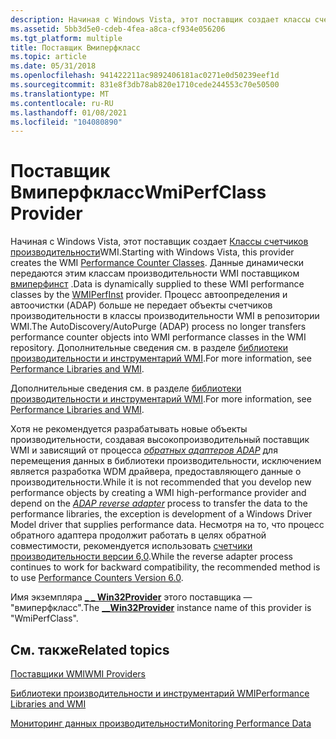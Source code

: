 ```yaml
---
description: Начиная с Windows Vista, этот поставщик создает классы счетчиков производительности WMI.
ms.assetid: 5bb3d5e0-cdeb-4fea-a8ca-cf934e056206
ms.tgt_platform: multiple
title: Поставщик Вмиперфкласс
ms.topic: article
ms.date: 05/31/2018
ms.openlocfilehash: 941422211ac9892406181ac0271e0d50239eef1d
ms.sourcegitcommit: 831e8f3db78ab820e1710cede244553c70e50500
ms.translationtype: MT
ms.contentlocale: ru-RU
ms.lasthandoff: 01/08/2021
ms.locfileid: "104080890"
---
```

# <a name="wmiperfclass-provider"></a><span data-ttu-id="07556-103">Поставщик Вмиперфкласс</span><span class="sxs-lookup"><span data-stu-id="07556-103">WmiPerfClass Provider</span></span>

<span data-ttu-id="07556-104">Начиная с Windows Vista, этот поставщик создает [Классы счетчиков производительности](/windows/desktop/CIMWin32Prov/performance-counter-classes)WMI.</span><span class="sxs-lookup"><span data-stu-id="07556-104">Starting with Windows Vista, this provider creates the WMI [Performance Counter Classes](/windows/desktop/CIMWin32Prov/performance-counter-classes).</span></span> <span data-ttu-id="07556-105">Данные динамически передаются этим классам производительности WMI поставщиком [вмиперфинст](wmiperfinst-provider.md) .</span><span class="sxs-lookup"><span data-stu-id="07556-105">Data is dynamically supplied to these WMI performance classes by the [WMIPerfInst](wmiperfinst-provider.md) provider.</span></span> <span data-ttu-id="07556-106">Процесс автоопределения и автоочистки (ADAP) больше не передает объекты счетчиков производительности в классы производительности WMI в репозитории WMI.</span><span class="sxs-lookup"><span data-stu-id="07556-106">The AutoDiscovery/AutoPurge (ADAP) process no longer transfers performance counter objects into WMI performance classes in the WMI repository.</span></span> <span data-ttu-id="07556-107">Дополнительные сведения см. в разделе [библиотеки производительности и инструментарий WMI](performance-libraries-and-wmi.md).</span><span class="sxs-lookup"><span data-stu-id="07556-107">For more information, see [Performance Libraries and WMI](performance-libraries-and-wmi.md).</span></span>

<span data-ttu-id="07556-108">Дополнительные сведения см. в разделе [библиотеки производительности и инструментарий WMI](performance-libraries-and-wmi.md).</span><span class="sxs-lookup"><span data-stu-id="07556-108">For more information, see [Performance Libraries and WMI](performance-libraries-and-wmi.md).</span></span>

<span data-ttu-id="07556-109">Хотя не рекомендуется разрабатывать новые объекты производительности, создавая высокопроизводительный поставщик WMI и зависящий от процесса [*обратных адаптеров ADAP*](gloss-r.md) для перемещения данных в библиотеки производительности, исключением является разработка WDM драйвера, предоставляющего данные о производительности.</span><span class="sxs-lookup"><span data-stu-id="07556-109">While it is not recommended that you develop new performance objects by creating a WMI high-performance provider and depend on the [*ADAP reverse adapter*](gloss-r.md) process to transfer the data to the performance libraries, the exception is development of a Windows Driver Model driver that supplies performance data.</span></span> <span data-ttu-id="07556-110">Несмотря на то, что процесс обратного адаптера продолжит работать в целях обратной совместимости, рекомендуется использовать [счетчики производительности версии 6,0](/windows/desktop/PerfCtrs/performance-counters-portal).</span><span class="sxs-lookup"><span data-stu-id="07556-110">While the reverse adapter process continues to work for backward compatibility, the recommended method is to use [Performance Counters Version 6.0](/windows/desktop/PerfCtrs/performance-counters-portal).</span></span>

<span data-ttu-id="07556-111">Имя экземпляра [**\_ \_ Win32Provider**](--win32provider.md) этого поставщика — "вмиперфкласс".</span><span class="sxs-lookup"><span data-stu-id="07556-111">The [**\_\_Win32Provider**](--win32provider.md) instance name of this provider is "WmiPerfClass".</span></span>

## <a name="related-topics"></a><span data-ttu-id="07556-112">См. также</span><span class="sxs-lookup"><span data-stu-id="07556-112">Related topics</span></span>

<dl> <dt>

[<span data-ttu-id="07556-113">Поставщики WMI</span><span class="sxs-lookup"><span data-stu-id="07556-113">WMI Providers</span></span>](wmi-providers.md)
</dt> <dt>

[<span data-ttu-id="07556-114">Библиотеки производительности и инструментарий WMI</span><span class="sxs-lookup"><span data-stu-id="07556-114">Performance Libraries and WMI</span></span>](performance-libraries-and-wmi.md)
</dt> <dt>

[<span data-ttu-id="07556-115">Мониторинг данных производительности</span><span class="sxs-lookup"><span data-stu-id="07556-115">Monitoring Performance Data</span></span>](monitoring-performance-data.md)
</dt> </dl>

 

 
